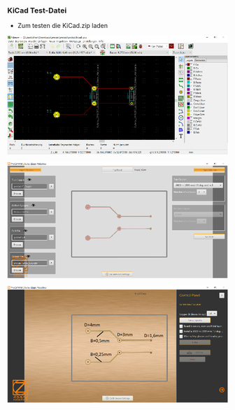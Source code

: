 ### KiCad Test-Datei

- Zum testen die KiCad.zip laden


![image](https://github.com/frankyhub/Prometheus/blob/main/Pix/ProCAM10.png)

![image](https://github.com/frankyhub/Prometheus/blob/main/Pix/ProCAM20.png)

![image](https://github.com/frankyhub/Prometheus/blob/main/Pix/ProCAM21.png)
